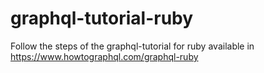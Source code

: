 # graphql-tutorial-ruby

Follow the steps of the graphql-tutorial for ruby available in https://www.howtographql.com/graphql-ruby
